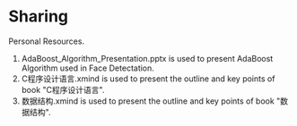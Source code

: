 # Sharing
Personal Resources. 
1. AdaBoost_Algorithm_Presentation.pptx is used to present AdaBoost Algorithm used in Face Detectation. 
2. C程序设计语言.xmind is used to present the outline and key points of book "C程序设计语言".
3. 数据结构.xmind is used to present the outline and key points of book "数据结构".
